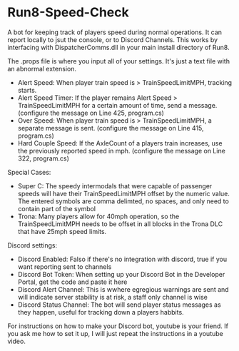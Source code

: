 # Run8-Speed-Check
A bot for keeping track of players speed during normal operations. It can report locally to jsut the console, or to Discord Channels. This works by interfacing with DispatcherComms.dll in your main install directory of Run8. 


The .props file is where you input all of your settings. It's just a text file with an abnormal extension. 

* Alert Speed: When player train speed is > TrainSpeedLimitMPH, tracking starts.
* Alert Speed Timer: If the player remains Alert Speed > TrainSpeedLimitMPH for a certain amount of time, send a message. (configure the message on Line 425, program.cs)
* Over Speed: When player train speed is > TrainSpeedLimitMPH, a separate message is sent. (configure the message on Line 415, program.cs)
* Hard Couple Speed: If the AxleCount of a players train increases, use the previously reported speed in mph. (configure the message on Line 322, program.cs)

Special Cases:
* Super C: The speedy intermodals that were capable of passenger speeds will have their TrainSpeedLimitMPH offset by the numeric value. The entered symbols are comma delimted, no spaces, and only need to contain part of the symbol
* Trona: Many players allow for 40mph operation, so the TrainSpeedLimitMPH needs to be offset in all blocks in the Trona DLC that have 25mph speed limits. 

Discord settings:
* Discord Enabled: Falso if there's no integration with discord, true if you want reporting sent to channels
* Discord Bot Token: When setting up your Discord Bot in the Developer Portal, get the code and paste it here
* Discord Alert Channel: This is wwhere egregious warnings are sent and will indicate server stability is at risk, a staff only channel is wise
* Discord Status Channel: The bot will send player status messages as they happen, useful for tracking down a players habbits. 

For instructions on how to make your Discord bot, youtube is your friend. If you ask me how to set it up, I will just repeat the instructions in a youtube video.

